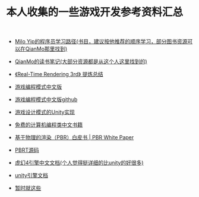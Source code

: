 # 本人收集的一些游戏开发参考资料汇总
<br>

- [Milo Yip的程序员学习路径(书目，建议按他推荐的顺序学习，部分图书资源可以在QianMo那里找到)](https://github.com/miloyip/game-programmer)

- [QianMo的读书笔记(大部分资源都是从这个人这里找到的)](https://github.com/QianMo/Game-Programmer-Study-Notes)

- [《Real-Time Rendering 3rd》 提炼总结](https://github.com/QianMo/Real-Time-Rendering-3rd-CN-Summary-Ebook)

- [游戏编程模式中文版](https://gpp.tkchu.me/)

- [游戏编程模式中文版github](https://github.com/tkchu/Game-Programming-Patterns-CN)

- [游戏设计模式的Unity实现](https://github.com/QianMo/Unity-Design-Pattern)

- [免费的计算机编程类中文书籍](https://github.com/QianMo/free-programming-books-zh_CN)

- [基于物理的渲染（PBR）白皮书 | PBR White Paper](https://github.com/QianMo/PBR-White-Paper)

- [PBRT源码](https://github.com/mmp/pbrt-v3)

- [虚幻4引擎中文文档(个人觉得挺详细的比unity的好很多)](http://api.unrealengine.com/CHN/)

- [unity引擎文档](https://docs.unity3d.com/Manual/UnityManual.html)

- [暂时就这些]()

